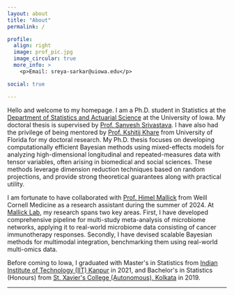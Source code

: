 ```yaml
---
layout: about
title: "About"
permalink: /

profile:
  align: right
  image: prof_pic.jpg
  image_circular: true
  more_info: >
    <p>Email: sreya-sarkar@uiowa.edu</p>

social: true

---
```


Hello and welcome to my homepage. I am a Ph.D. student in Statistics at the [Department of Statistics and Actuarial Science](https://stat.uiowa.edu/) at the University of Iowa. My doctoral thesis is supervised by [Prof. Sanvesh Srivastava](https://blayes.github.io/). I have also had the privilege of being mentored by [Prof. Kshitij Khare](https://people.clas.ufl.edu/kdkhare/) from University of Florida for my doctoral research. 
My Ph.D. thesis focuses on developing computationally efficient Bayesian methods using mixed-effects models for analyzing high-dimensional longitudinal and repeated-measures data with tensor variables, often arising in biomedical and social sciences. These methods leverage dimension reduction techniques based on random projections, and provide strong theoretical guarantees along with practical utility.

I am fortunate to have collaborated with [Prof. Himel Mallick](http://www.himelmallick.org/) from Weill Cornell Medicine as a research assistant during the summer of 2024. At [Mallick Lab](https://mallicklab.weill.cornell.edu/), my research spans two key areas. First, I have developed comprehensive pipeline for multi-study meta-analysis of microbiome networks, applying it to real-world microbiome data consisting of cancer immunotherapy responses. Secondly, I have devised scalable Bayesian methods for multimodal integration, benchmarking them using real-world multi-omics data.  

Before coming to Iowa, I graduated with Master's in Statistics from [Indian Institute of Technology (IIT) Kanpur](https://www.iitk.ac.in/math/) in 2021, and Bachelor's in Statistics (Honours) from [St. Xavier's College (Autonomous), Kolkata](https://sxccal.edu/department-of-statistics) in 2019.

---


